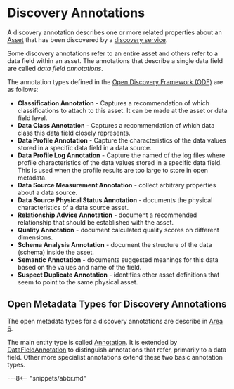 <!-- SPDX-License-Identifier: CC-BY-4.0 -->
<!-- Copyright Contributors to the ODPi Egeria project. -->

# Discovery Annotations

A discovery annotation describes one or more related properties about an
[Asset](/egeria-docs/concepts/asset) that has been
discovered by a [discovery service](discovery-service.md).

Some discovery annotations refer to an entire asset and others refer to a data field within
an asset.   The annotations that describe a single data field are called *data field annotations*.

The annotation types defined in the  [Open Discovery Framework (ODF)](/egeria-docs/frameworks/odf/overview) are as follows:

* **Classification Annotation** - Captures a recommendation of which classifications to
  attach to this asset.  It can be made at the asset or data field level.
* **Data Class Annotation** - Captures a recommendation of which data class this data field
  closely represents.
* **Data Profile Annotation** - Capture the characteristics of the data values stored in a specific
  data field in a data source.
* **Data Profile Log Annotation** - Capture the named of the log files where profile
  characteristics of the data values stored in a specific data field.  This is used when the profile
  results are too large to store in open metadata.
* **Data Source Measurement Annotation** - collect arbitrary properties about a data source.
* **Data Source Physical Status Annotation** - documents the physical characteristics of a data source asset.
* **Relationship Advice Annotation** - document a recommended relationship that should be established with
  the asset.
* **Quality Annotation** - document calculated quality scores on different dimensions.
* **Schema Analysis Annotation** - document the structure of the data (schema) inside the asset.
* **Semantic Annotation** - documents suggested meanings for this data based on the values and name
  of the field.
* **Suspect Duplicate Annotation** - identifies other asset definitions that seem to point to the same physical
  asset.

## Open Metadata Types for Discovery Annotations

The open metadata types for a discovery annotations are describe in
[Area 6](/egeria-docs/types/6).

The main entity type is called
[Annotation](/egeria-docs/types/6/0610-Annotations).
It is extended by
[DataFieldAnnotation](/egeria-docs/types/6/0617-Data-Field-Analysis.md)
to distinguish annotations that refer, primarily to a data field.
Other more specialist annotations extend these two basic annotation types.


---8<-- "snippets/abbr.md"
